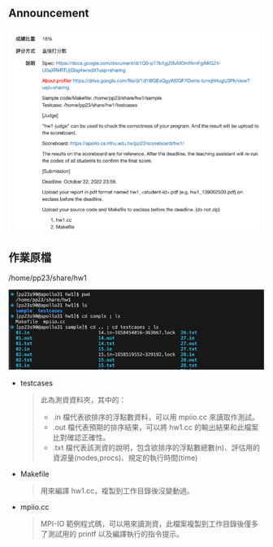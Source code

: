 ## Announcement
![announcement](/assignments/hw1%20Odd-Even%20Sort%20/images/a.png)
## 作業原檔
/home/pp23/share/hw1

![source](/assignments/hw1%20Odd-Even%20Sort%20/images/s.png)
- testcases
    > 此為測資資料夾，其中的：
    > - .in 檔代表欲排序的浮點數資料，可以用 mpiio.cc 來讀取作測試。
    > - .out 檔代表預期的排序結果，可以將 hw1.cc 的輸出結果和此檔案比對確認正確性。
    > - .txt 檔代表該測資的說明，包含欲排序的浮點數總數(n)、評估用的資源量(nodes,procs)、規定的執行時間(time)
- Makefile
    > 用來編譯 hw1.cc，複製到工作目錄後沒變動過。
- mpiio.cc
    > MPI-IO 範例程式碼，可以用來讀測資，此檔案複製到工作目錄後僅多了測試用的 printf 以及編譯執行的指令提示。